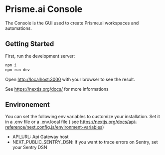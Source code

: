 # Prisme.ai Console

The Console is the GUI used to create Prisme.ai workspaces and automations.

## Getting Started

First, run the development server:

```bash
npm i
npm run dev
```

Open [http://localhost:3000](http://localhost:3000) with your browser to see the result.

See https://nextjs.org/docs/ for more informations

## Environement

You can set the following env variables to customize your installation. Set it in a .env file or a .env.local file (
see https://nextjs.org/docs/api-reference/next.config.js/environment-variables)

- API_URL: Api Gateway host
- NEXT_PUBLIC_SENTRY_DSN: If you want to trace errors on Sentry, set your Sentry DSN
